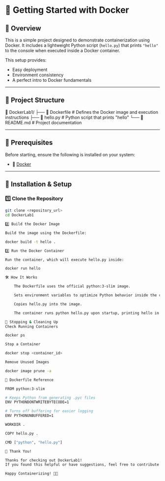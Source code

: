 # 🚀 Getting Started with Docker

## 🌟 Overview

This is a simple project designed to demonstrate containerization using Docker. It includes a lightweight Python script (`hello.py`) that prints `"hello"` to the console when executed inside a Docker container.

This setup provides:
- Easy deployment
- Environment consistency
- A perfect intro to Docker fundamentals

---

## 📂 Project Structure

📁 DockerLab1/ ├── 📜 Dockerfile # Defines the Docker image and execution instructions ├── 🐍 hello.py # Python script that prints "hello" └── 📖 README.md # Project documentation


---

## 🔧 Prerequisites

Before starting, ensure the following is installed on your system:

- 🐳 [Docker](https://docs.docker.com/get-docker/)

---

## 🚀 Installation & Setup

### 1️⃣ Clone the Repository

```bash
git clone <repository_url>
cd DockerLab1

2️⃣ Build the Docker Image

Build the image using the Dockerfile:

docker build -t hello .

3️⃣ Run the Docker Container

Run the container, which will execute hello.py inside:

docker run hello

🛠️ How It Works

    The Dockerfile uses the official python:3-slim image.

    Sets environment variables to optimize Python behavior inside the container.

    Copies hello.py into the image.

    The container runs python hello.py upon startup, printing hello in the console.

🔄 Stopping & Cleaning Up
Check Running Containers

docker ps

Stop a Container

docker stop <container_id>

Remove Unused Images

docker image prune -a

📜 Dockerfile Reference

FROM python:3-slim

# Keeps Python from generating .pyc files
ENV PYTHONDONTWRITEBYTECODE=1

# Turns off buffering for easier logging
ENV PYTHONUNBUFFERED=1

WORKDIR .

COPY hello.py .

CMD ["python", "hello.py"]

🙌 Thank You!

Thanks for checking out DockerLab1!
If you found this helpful or have suggestions, feel free to contribute or reach out.

Happy Containerizing! 🐳🚀
